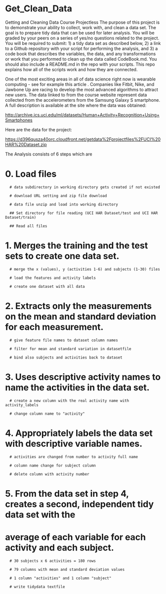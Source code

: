 # Get_Clean_Data

Getting and Cleaning Data Course Projectless 
The purpose of this project is to demonstrate your ability to collect, work with, and clean a data set. The goal is to prepare tidy data that can be used for later analysis. You will be graded by your peers on a series of yes/no questions related to the project. You will be required to submit: 1) a tidy data set as described below, 2) a link to a Github repository with your script for performing the analysis, and 3) a code book that describes the variables, the data, and any transformations or work that you performed to clean up the data called CodeBook.md. You should also include a README.md in the repo with your scripts. This repo explains how all of the scripts work and how they are connected.

One of the most exciting areas in all of data science right now is wearable computing - see for example this article . Companies like Fitbit, Nike, and Jawbone Up are racing to develop the most advanced algorithms to attract new users. The data linked to from the course website represent data collected from the accelerometers from the Samsung Galaxy S smartphone. A full description is available at the site where the data was obtained:

http://archive.ics.uci.edu/ml/datasets/Human+Activity+Recognition+Using+Smartphones

Here are the data for the project:

https://d396qusza40orc.cloudfront.net/getdata%2Fprojectfiles%2FUCI%20HAR%20Dataset.zip

The Analysis consists of 6 steps which are

# 0. Load files
      
      # data subdirectory in working directory gets created if not existed

      # download URL setting and zip file download
      
      # data file unzip and load into working directory
      
      ## Set directory for file reading (UCI HAR Dataset/test and UCI HAR Dataset/train)
      
      ## Read all files
      

# 1.  Merges the training and the test sets to create one data set.
      
      # merge the x (values), y (activities 1-6) and subjects (1-30) files
      
      # load the features and activity labels
      
      # create one dataset with all data
      

# 2.  Extracts only the measurements on the mean and standard deviation for each measurement.

      # give feature file names to dataset column names
      
      # filter for mean and standard variation in datasetfile
      
      # bind also subjects and activities back to dataset
      

# 3.  Uses descriptive activity names to name the activities in the data set.

      # create a new column with the real activity name with activity_labels
      
      # change column name to "activity"
      

# 4.  Appropriately labels the data set with descriptive variable names.
      
      # activities are changed from number to activity full name
      
      # column name change for subject column
      
      # delete column with activity number


# 5.  From the data set in step 4, creates a second, independent tidy data set with the
#     average of each variable for each activity and each subject.
      
      # 30 subjects x 6 activities = 180 rows
      
      # 79 columns with mean and standard deviation values
      
      # 1 column "activities" and 1 column "subject"
      
      # write tidydata textfile
